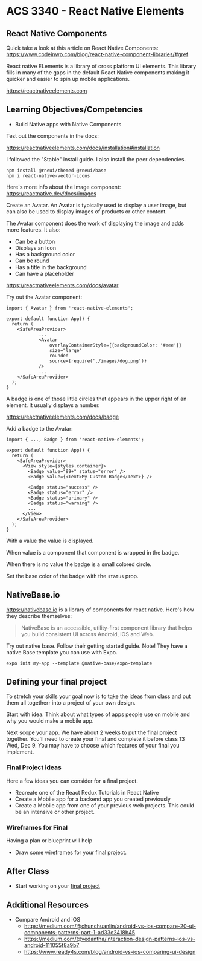 # ACS 3340 - React Native Elements

<!-- > -->

## React Native Components 

Quick take a look at this article on React Native Components: https://www.codeinwp.com/blog/react-native-component-libraries/#gref


React native ELements is a library of cross platform UI elements. This library fills in many of the gaps in the default React Native components making it quicker and easier to spin up mobile applications.

https://reactnativeelements.com

<!-- > -->

## Learning Objectives/Competencies

- Build Native apps with Native Components

<!-- > -->

Test out the components in the docs: 

https://reactnativeelements.com/docs/installation#installation

I followed the "Stable" install guide. I also install the peer dependencies. 

```
npm install @rneui/themed @rneui/base
npm i react-native-vector-icons
```

<!-- > -->

Here's more info about the Image component: https://reactnative.dev/docs/images

Create an Avatar. An Avatar is typically used to display a user image, but can also be used to display images of products or other content. 

The Avatar component does the work of displaying the image and adds more features. It also: 

- Can be a button
- Displays an Icon
- Has a background color
- Can be round
- Has a title in the background
- Can have a placeholder

https://reactnativeelements.com/docs/avatar

Try out the Avatar component:

```JS
import { Avatar } from 'react-native-elements';

export default function App() {
  return (
    <SafeAreaProvider>
			...
			<Avatar
				overlayContainerStyle={{backgroundColor: '#eee'}}
				size="large"
				rounded
				source={require('./images/dog.png')}
			/>
			...
    </SafeAreaProvider>
  );
}
```

A badge is one of those little circles that appears in the upper right of an element. It usually displays a number. 

https://reactnativeelements.com/docs/badge

Add a badge to the Avatar: 

```JS
import { ..., Badge } from 'react-native-elements';

export default function App() {
  return (
    <SafeAreaProvider>
      <View style={styles.container}>
        <Badge value="99+" status="error" />
        <Badge value={<Text>My Custom Badge</Text>} />

        <Badge status="success" />
        <Badge status="error" />
        <Badge status="primary" />
        <Badge status="warning" />
        ...
      </View>
    </SafeAreaProvider>
  );
}
```

With a value the value is displayed. 

When value is a component that component is wrapped in the badge. 

When there is no value the badge is a small colored circle. 

Set the base color of the badge with the `status` prop.

<!-- > -->

## NativeBase.io 

<!-- > -->

https://nativebase.io is a library of components for react native. Here's how they describe themselves: 

> NativeBase is an accessible, utility-first component library that helps you build consistent UI across Android, iOS and Web.

<!-- > -->

Try out native base. Follow their getting started guide. Note! They have a native Base template you can use with Expo. 

```
expo init my-app --template @native-base/expo-template
```

<!-- > -->

## Defining your final project

<!-- > -->

To stretch your skills your goal now is to tqke the ideas from class and put them all togetherr into a project of your own design. 

Start with idea. Think about what types of apps people use on mobile and why you would make a mobile app. 

Next scope your app. We have about 2 weeks to put the final project together. You'll need to create your final and complete it before class 13 Wed, Dec 9. You may have to choose which features of your final you implement. 

### Final Project ideas

Here a few ideas you can consider for a final project. 

- Recreate one of the React Redux Tutorials in React Native
- Create a Mobile app for a backend app you created previously
- Create a Mobile app from one of your previous web projects. This could be an intensive or other project.  

### Wireframes for Final

Having a plan or blueprint will help

- Draw some wireframes for your final project.

## After Class

- Start working on your [final project](https://github.com/Make-School-Courses/FEW-2.4-Native-Development-with-JavaScript/blob/master/Assignments/Assignment-final-project.md)

## Additional Resources

- Compare Android and iOS
	- https://medium.com/@chunchuanlin/android-vs-ios-compare-20-ui-components-patterns-part-1-ad33c2418b45
	- https://medium.com/@vedantha/interaction-design-patterns-ios-vs-android-111055f8a9b7
	- https://www.ready4s.com/blog/android-vs-ios-comparing-ui-design
